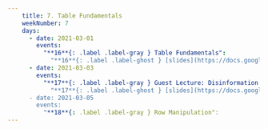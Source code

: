 ```yaml
---
    title: 7. Table Fundamentals
    weekNumber: 7
    days:
      - date: 2021-03-01
        events:
          "**16**{: .label .label-gray } Table Fundamentals":
            "**16**{: .label .label-ghost } [slides](https://docs.google.com/presentation/d/1Oy9PYPbow8OVJBFHuB4yd10ZlYCt6paqtLp6H4EKPxE/edit?usp=sharing) • [code](https://datahub.berkeley.edu/hub/user-redirect/git-sync?repo=https://github.com/surajrampure/data-94-sp21&subPath=lecture/lec16/lec16.ipynb) • [code HTML](resources/assets/lecture/lec16/lec16.html) • [QC](https://edstem.org/us/courses/3251/lessons/10968/slides/53189) • readings: [CIT 6.0](https://www.inferentialthinking.com/chapters/06/Tables.html)"
      - date: 2021-03-03
        events:
          "**17**{: .label .label-gray } Guest Lecture: Disinformation and Data":
            "**17**{: .label .label-ghost } [slides](https://docs.google.com/presentation/d/1mmm3EWPlDgBKqWErsMhVfT5eZpxCzeCKP56I9wrtwDk/edit?usp=sharing)
      - date: 2021-03-05
        events:
          "**18**{: .label .label-gray } Row Manipulation":
---
```


